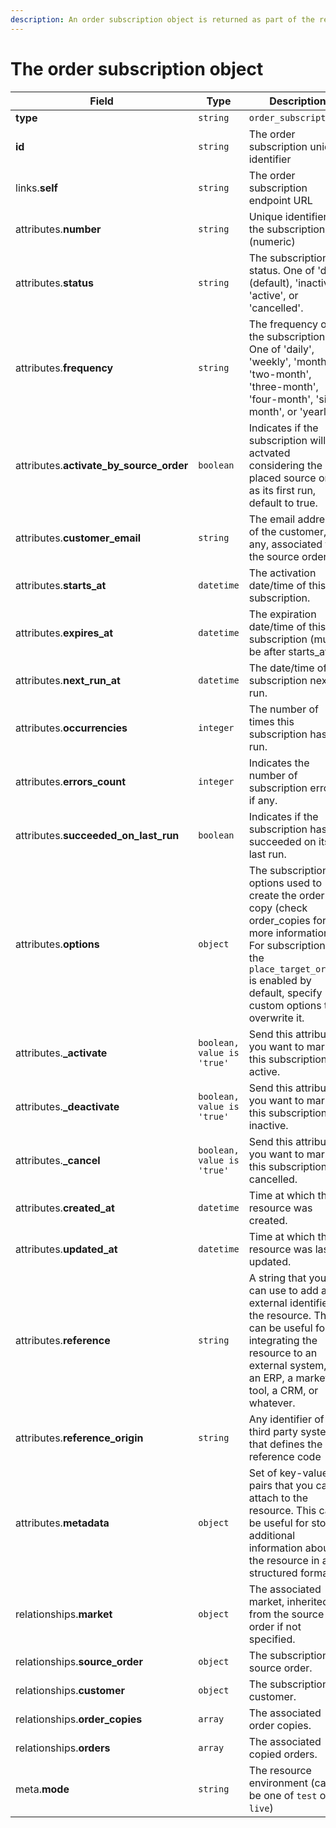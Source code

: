 ```yaml
---
description: An order subscription object is returned as part of the response body of each successful list, retrieve, create or update API call.
---
```


# The order subscription object

| Field          | Type     | Description                                  |
| -------------- | -------- | -------------------------------------------- |
| **type**       | `string` | `order_subscriptions`                        |
| **id**         | `string` | The order subscription unique identifier  |
| links.**self** | `string` | The order subscription endpoint URL       |
| attributes.**number** | `string` | Unique identifier for the subscription (numeric) |
| attributes.**status** | `string` | The subscription status. One of 'draft' (default), 'inactive', 'active', or 'cancelled'. |
| attributes.**frequency** | `string` | The frequency of the subscription. One of 'daily', 'weekly', 'monthly', 'two-month', 'three-month', 'four-month', 'six-month', or 'yearly'. |
| attributes.**activate_by_source_order** | `boolean` | Indicates if the subscription will be actvated considering the placed source order as its first run, default to true. |
| attributes.**customer_email** | `string` | The email address of the customer, if any, associated to the source order. |
| attributes.**starts_at** | `datetime` | The activation date/time of this subscription. |
| attributes.**expires_at** | `datetime` | The expiration date/time of this subscription (must be after starts_at). |
| attributes.**next_run_at** | `datetime` | The date/time of the subscription next run. |
| attributes.**occurrencies** | `integer` | The number of times this subscription has run. |
| attributes.**errors_count** | `integer` | Indicates the number of subscription errors, if any. |
| attributes.**succeeded_on_last_run** | `boolean` | Indicates if the subscription has succeeded on its last run. |
| attributes.**options** | `object` | The subscription options used to create the order copy (check order_copies for more information). For subscriptions the `place_target_order` is enabled by default, specify custom options to overwrite it. |
| attributes.**_activate** | `boolean, value is 'true'` | Send this attribute if you want to mark this subscription as active. |
| attributes.**_deactivate** | `boolean, value is 'true'` | Send this attribute if you want to mark this subscription as inactive. |
| attributes.**_cancel** | `boolean, value is 'true'` | Send this attribute if you want to mark this subscription as cancelled. |
| attributes.**created_at** | `datetime` | Time at which the resource was created. |
| attributes.**updated_at** | `datetime` | Time at which the resource was last updated. |
| attributes.**reference** | `string` | A string that you can use to add any external identifier to the resource. This can be useful for integrating the resource to an external system, like an ERP, a marketing tool, a CRM, or whatever. |
| attributes.**reference_origin** | `string` | Any identifier of the third party system that defines the reference code |
| attributes.**metadata** | `object` | Set of key-value pairs that you can attach to the resource. This can be useful for storing additional information about the resource in a structured format. |
| relationships.**market** | `object` | The associated market, inherited from the source order if not specified. |
| relationships.**source_order** | `object` | The subscription source order. |
| relationships.**customer** | `object` | The subscription customer. |
| relationships.**order_copies** | `array` | The associated order copies. |
| relationships.**orders** | `array` | The associated copied orders. |
| meta.**mode** | `string` | The resource environment \(can be one of `test` or `live`\) |


